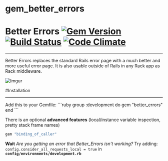 # gem_better_errors
# Better Errors [![Gem Version](https://img.shields.io/gem/v/better_errors.svg)](https://rubygems.org/gems/better_errors) [![Build Status](https://travis-ci.org/charliesome/better_errors.svg)](https://travis-ci.org/charliesome/better_errors) [![Code Climate](https://img.shields.io/codeclimate/github/charliesome/better_errors.svg)](https://codeclimate.com/github/charliesome/better_errors)
<hr>
Better Errors replaces the standard Rails error page with a much better and more useful error page. It is also usable outside of Rails in any Rack app as Rack middleware.

![Imgur](http://i.imgur.com/EF5yzXG.png)

#Installation
<hr>
Add this to your Gemfile:
```ruby
group :development do
  gem "better_errors"
end
```

There is an optional **advanced features** (local/instance variable inspection, pretty stack frame names)
```ruby
gem "binding_of_caller"
```

**Wait**
_Are you getting an error that Better_Errors isn't working?_
Try adding:
`config.consider_all_requests_local = true` in **`config/environments/development.rb`**
